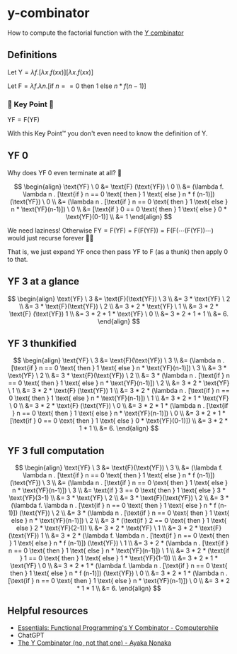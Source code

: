 # y-combinator

How to compute the factorial function with the [Y combinator](https://en.wikipedia.org/wiki/Fixed-point_combinator#Y_combinator)

## Definitions

Let $\text{Y} = \lambda f . [\lambda x . f(xx)][\lambda x . f(xx)]$

Let $\text{F} = \lambda f . \lambda n . [\text{if } n == 0 \text{ then } 1 \text{ else } n * f (n-1)]$

### 🚨 Key Point 🚨

$\text{YF} = \text{F} (\text{YF})$

With this Key Point™ you don't even need to know the definition of $\text{Y}$.

## $\text{YF} \ 0$

Why does $\text{YF} \ 0$ even terminate at all? 🤔

$$
\begin{align}
    \text{YF} \ 0 &= \text{F} (\text{YF}) \ 0 \\
                  &= (\lambda f. \lambda n . [\text{if } n == 0 \text{ then } 1 \text{ else } n * f (n-1)]) (\text{YF}) \ 0 \\
                  &= (\lambda n . [\text{if } n == 0 \text{ then } 1 \text{ else } n * \text{YF}(n-1)]) \ 0 \\
                  &= [\text{if } 0 == 0 \text{ then } 1 \text{ else } 0 * \text{YF}(0-1)] \\
                  &= 1
\end{align}
$$

We need laziness! Otherwise $\text{FY} = \text{F} (\text{YF}) = \text{F} (\text{F} (\text{YF})) = \text{F} (\text{F} (\cdots (\text{F} (\text{YF})) \cdots )$ would just recurse forever 😵‍💫

That is, we just expand $\text{YF}$ once then pass $\text{YF}$ to $\text{F}$ (as a thunk) then apply $0$ to that.

## $\text{YF} \ 3$ at a glance

$$
\begin{align}
    \text{YF} \ 3 &= \text{F}(\text{YF}) \ 3 \\
                         &= 3 * \text{YF} \ 2 \\
                         &= 3 * \text{F}(\text{YF}) \ 2 \\
                         &= 3 * 2 * \text{YF} \ 1 \\
                         &= 3 * 2 * \text{F} (\text{YF}) 1 \\
                         &= 3 * 2 * 1 * \text{YF} \ 0 \\
                         &= 3 * 2 * 1 * 1 \\
                         &= 6.
\end{align}
$$

## $\text{YF} \ 3$ thunkified

$$
\begin{align}
    \text{YF} \ 3 &= \text{F}(\text{YF}) \ 3 \\
                  &= (\lambda n . [\text{if } n == 0 \text{ then } 1 \text{ else } n * \text{YF}(n-1)]) \ 3 \\
                  &= 3 * \text{YF} \ 2 \\
                  &= 3 * \text{F}(\text{YF}) \ 2 \\
                  &= 3 * (\lambda n . [\text{if } n == 0 \text{ then } 1 \text{ else } n * \text{YF}(n-1)]) \ 2 \\
                  &= 3 * 2 * \text{YF} \ 1 \\
                  &= 3 * 2 * \text{F} (\text{YF}) 1 \\
                  &= 3 * 2 * (\lambda n . [\text{if } n == 0 \text{ then } 1 \text{ else } n * \text{YF}(n-1)]) \ 1 \\
                  &= 3 * 2 * 1 * \text{YF} \ 0 \\
                  &= 3 * 2 * \text{F} (\text{YF}) \ 0 \\
                  &= 3 * 2 * 1 * (\lambda n . [\text{if } n == 0 \text{ then } 1 \text{ else } n * \text{YF}(n-1)]) \ 0 \\
                  &= 3 * 2 * 1 * [\text{if } 0 == 0 \text{ then } 1 \text{ else } 0 * \text{YF}(0-1)]) \\
                  &= 3 * 2 * 1 * 1 \\
                  &= 6.
\end{align}
$$

## $\text{YF} \ 3$ full computation

$$
\begin{align}
    \text{YF} \ 3 &= \text{F}(\text{YF}) \ 3 \\
                         &= (\lambda f. \lambda n . [\text{if } n == 0 \text{ then } 1 \text{ else } n * f (n-1)]) (\text{YF}) \ 3 \\
                         &= (\lambda n . [\text{if } n == 0 \text{ then } 1 \text{ else } n * \text{YF}(n-1)]) \ 3 \\
                         &= \text{if } 3 == 0 \text{ then } 1 \text{ else } 3 * \text{YF}(3-1) \\
                         &= 3 * \text{YF} \ 2 \\
                         &= 3 * \text{F}(\text{YF}) \ 2 \\
                         &= 3 * (\lambda f. \lambda n . [\text{if } n == 0 \text{ then } 1 \text{ else } n * f (n-1)]) (\text{YF}) \ 2 \\
                         &= 3 * (\lambda n . [\text{if } n == 0 \text{ then } 1 \text{ else } n * \text{YF}(n-1)]) \ 2 \\
                         &= 3 * (\text{if } 2 == 0 \text{ then } 1 \text{ else } 2 * \text{YF}(2-1)) \\
                         &= 3 * 2 * \text{YF} \ 1 \\
                         &= 3 * 2 * \text{F} (\text{YF}) 1 \\
                         &= 3 * 2 * (\lambda f. \lambda n . [\text{if } n == 0 \text{ then } 1 \text{ else } n * f (n-1)]) (\text{YF}) \ 1 \\
                         &= 3 * 2 * (\lambda n . [\text{if } n == 0 \text{ then } 1 \text{ else } n * \text{YF}(n-1)]) \ 1 \\
                         &= 3 * 2 * (\text{if } 1 == 0 \text{ then } 1 \text{ else } 1 * \text{YF}(1-1)) \\
                         &= 3 * 2 * 1 * \text{YF} \ 0 \\
                         &= 3 * 2 * 1 * (\lambda f. \lambda n . [\text{if } n == 0 \text{ then } 1 \text{ else } n * f (n-1)]) (\text{YF}) \ 0 \\
                         &= 3 * 2 * 1 * (\lambda n . [\text{if } n == 0 \text{ then } 1 \text{ else } n * \text{YF}(n-1)]) \ 0 \\
                         &= 3 * 2 * 1 * 1 \\
                         &= 6.
\end{align}
$$

## Helpful resources

- [Essentials: Functional Programming's Y Combinator - Computerphile](https://www.youtube.com/watch?v=9T8A89jgeTI)
- ChatGPT
- [The Y Combinator (no, not that one) - Ayaka Nonaka](https://medium.com/@ayanonagon/the-y-combinator-no-not-that-one-7268d8d9c46)
